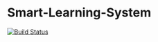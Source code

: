 # Smart-Learning-System
[![Build Status](https://travis-ci.com/SavindaSenevirathne/Smart-Learning-System.svg?branch=back-end)](https://travis-ci.com/SavindaSenevirathne/Smart-Learning-System)

